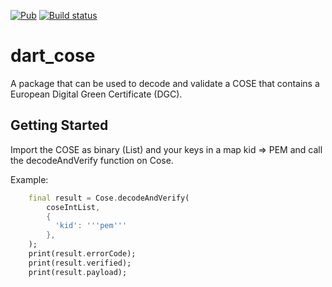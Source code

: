 [![Pub](https://img.shields.io/pub/v/dart_cose.svg)](https://pub.dartlang.org/packages/dart_cose)
[![Build status](https://travis-ci.com/jeroentrappers/dart_cose.svg?branch=main)](https://travic-ci.com/github/jeroentrappers/dart_cose)

# dart_cose

A package that can be used to decode and validate a COSE that contains
a European Digital Green Certificate (DGC).

## Getting Started

Import the COSE as binary (List<int>) and your keys in a map 
kid => PEM and call the decodeAndVerify function on Cose.

Example:

```dart
    final result = Cose.decodeAndVerify(
        coseIntList,
        {
          'kid': '''pem'''
        },
    );
    print(result.errorCode);
    print(result.verified);
    print(result.payload);
```